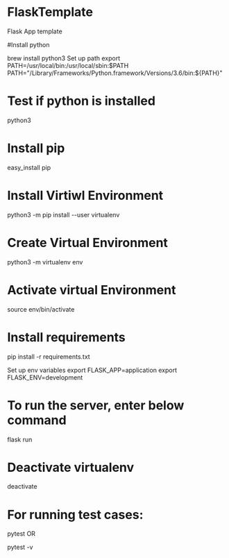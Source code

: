 # FlaskTemplate
Flask App template

#Install python

brew install python3
Set up path
export PATH=/usr/local/bin:/usr/local/sbin:$PATH
PATH="/Library/Frameworks/Python.framework/Versions/3.6/bin:${PATH}"

# Test if python is installed
python3

# Install pip
easy_install pip

# Install Virtiwl Environment
python3 -m pip install --user virtualenv

# Create Virtual Environment
python3 -m virtualenv env

# Activate virtual Environment
source env/bin/activate

# Install requirements
pip install -r requirements.txt

Set up env variables
export FLASK_APP=application
export FLASK_ENV=development

# To run the server, enter below command
flask run

# Deactivate virtualenv
deactivate

# For running test cases:
pytest OR

pytest -v
